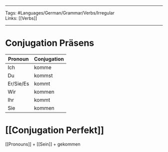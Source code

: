 ___
Tags: #Languages/German/Grammar/Verbs/Irregular  
Links: [[Verbs]]
___
# Conjugation Präsens
Pronoun|Conjugation
------------ | ------------
Ich | komme
Du | kommst
Er/Sie/Es | kommt
Wir | kommen
Ihr | kommt
Sie | kommen


# [[Conjugation Perfekt]]
[[Pronouns]] + [[Sein]] +  gekommen